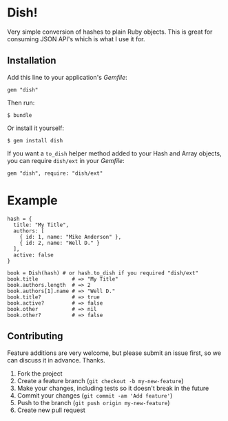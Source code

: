 # Dish!

Very simple conversion of hashes to plain Ruby objects.
This is great for consuming JSON API's which is what I use it for.

## Installation

Add this line to your application's *Gemfile*:

    gem "dish"

Then run:

    $ bundle

Or install it yourself:

    $ gem install dish

If you want a `to_dish` helper method added to your Hash and Array objects, you can require `dish/ext` in your *Gemfile*:

    gem "dish", require: "dish/ext"

# Example

    hash = {
      title: "My Title",
      authors: [
        { id: 1, name: "Mike Anderson" },
        { id: 2, name: "Well D." }
      ],
      active: false
    }

    book = Dish(hash) # or hash.to_dish if you required "dish/ext"
    book.title           # => "My Title"
    book.authors.length  # => 2
    book.authors[1].name # => "Well D."
    book.title?          # => true
    book.active?         # => false
    book.other           # => nil
    book.other?          # => false

## Contributing

Feature additions are very welcome, but please submit an issue first, so we can discuss it in advance. Thanks.

1. Fork the project
2. Create a feature branch (`git checkout -b my-new-feature`)
3. Make your changes, including tests so it doesn't break in the future
4. Commit your changes (`git commit -am 'Add feature'`)
5. Push to the branch (`git push origin my-new-feature`)
6. Create new pull request
